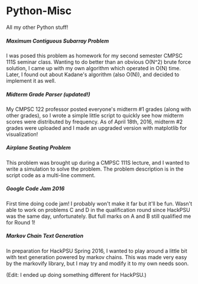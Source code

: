 # Python-Misc
All my other Python stuff!

##### Maximum Contiguous Subarray Problem
I was posed this problem as homework for my second semester CMPSC 111S seminar class.
Wanting to do better than an obvious O(N^2) brute force solution, I came up with my
own algorithm which operated in O(N) time. Later, I found out about Kadane's algorithm 
(also O(N)), and decided to implement it as well.

##### Midterm Grade Parser (updated!)
My CMPSC 122 professor posted everyone's midterm #1 grades (along with other grades), so 
I wrote a simple little script to quickly see how midterm scores were distributed by
frequency. As of April 18th, 2016, midterm #2 grades were uploaded and I made an upgraded
version with matplotlib for visualization!

##### Airplane Seating Problem
This problem was brought up during a CMPSC 111S lecture, and I wanted
to write a simulation to solve the problem. The problem description
is in the script code as a multi-line comment.

##### Google Code Jam 2016
First time doing code jam! I probably won't make it far but it'll be fun.
Wasn't able to work on problems C and D in the qualification round since HackPSU
was the same day, unfortunately. But full marks on A and B still qualified me for
Round 1!

##### Markov Chain Text Generation
In preparation for HackPSU Spring 2016, I wanted to play around a little bit with
text generation powered by markov chains. This was made very easy by the markovify
library, but I may try and modify it to my own needs soon. 

(Edit: I ended up doing something different for HackPSU.)